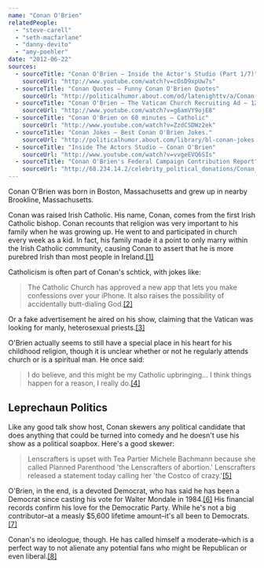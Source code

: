 ```yaml
---
name: "Conan O'Brien"
relatedPeople:
  - "steve-carell"
  - "seth-macfarlane"
  - "danny-devito"
  - "amy-poehler"
date: "2012-06-22"
sources:
  - sourceTitle: "Conan O'Brien – Inside the Actor's Studio (Part 1/7)"
    sourceUrl: "http://www.youtube.com/watch?v=cOsD9xpUw7s"
  - sourceTitle: "Conan Quotes – Funny Conan O'Brien Quotes"
    sourceUrl: "http://politicalhumor.about.com/od/latenighttv/a/Conan-OBrien-Quotes.htm"
  - sourceTitle: "Conan O'Brien – The Vatican Church Recruiting Ad – 12-07-05"
    sourceUrl: "http://www.youtube.com/watch?v=g6amVY9ojE8"
  - sourceTitle: "Conan O'Brien on 60 minutes – Catholic"
    sourceUrl: "http://www.youtube.com/watch?v=ZzdCSDWz2ek"
  - sourceTitle: "Conan Jokes – Best Conan O'Brien Jokes."
    sourceUrl: "http://politicalhumor.about.com/library/bl-conan-jokes.htm"
  - sourceTitle: "Inside The Actors Studio – Conan O'Brien"
    sourceUrl: "http://www.youtube.com/watch?v=vvgeEVQ6SIs"
  - sourceTitle: "Conan O'Brien's Federal Campaign Contribution Report"
    sourceUrl: "http://68.234.14.2/celebrity_political_donations/Conan_O%27Brien.php"
---
```


Conan O'Brien was born in Boston, Massachusetts and grew up in nearby Brookline, Massachusetts.

Conan was raised Irish Catholic. His name, Conan, comes from the first Irish Catholic bishop. Conan recounts that religion was very important to his family when he was growing up. He went to and participated in church every week as a kid. In fact, his family made it a point to only marry within the Irish Catholic community, causing Conan to assert that he is more purebred Irish than most people in Ireland.<a class="source-citation" href="#http://www.youtube.com/watch?v=cOsD9xpUw7s" title="Conan O&apos;Brien – Inside the Actor&apos;s Studio (Part 1/7)">[1]</a>

Catholicism is often part of Conan's schtick, with jokes like:

>The Catholic Church has approved a new app that lets you make confessions over your iPhone. It also raises the possibility of accidentally butt-dialing God.<a class="source-citation" href="#http://politicalhumor.about.com/od/latenighttv/a/Conan-OBrien-Quotes.htm" title="Conan Quotes – Funny Conan O&apos;Brien Quotes">[2]</a>

Or a fake advertisement he aired on his show, claiming that the Vatican was looking for manly, heterosexual priests.<a class="source-citation" href="#http://www.youtube.com/watch?v=g6amVY9ojE8" title="Conan O&apos;Brien – The Vatican Church Recruiting Ad – 12-07-05">[3]</a>

O'Brien actually seems to still have a special place in his heart for his childhood religion, though it is unclear whether or not he regularly attends church or is a spiritual man. He once said:

>I do believe, and this might be my Catholic upbringing… I think things happen for a reason, I really do.<a class="source-citation" href="#http://www.youtube.com/watch?v=ZzdCSDWz2ek" title="Conan O&apos;Brien on 60 minutes – Catholic">[4]</a>

## Leprechaun Politics

Like any good talk show host, Conan skewers any political candidate that does anything that could be turned into comedy and he doesn't use his show as a political soapbox. Here's a good skewer:

>Lenscrafters is upset with Tea Partier Michele Bachmann because she called Planned Parenthood 'the Lenscrafters of abortion.' Lenscrafters released a statement today calling her 'the Costco of crazy.'<a class="source-citation" href="#http://politicalhumor.about.com/library/bl-conan-jokes.htm" title="Conan Jokes – Best Conan O&apos;Brien Jokes.">[5]</a>

O'Brien, in the end, is a devoted Democrat, who has said he has been a Democrat since casting his vote for Walter Mondale in 1984.<a class="source-citation" href="#http://www.youtube.com/watch?v=vvgeEVQ6SIs" title="Inside The Actors Studio – Conan O&apos;Brien">[6]</a> His financial records confirm his love for the Democratic Party. While he's not a big contributor–at a measly $5,600 lifetime amount–it's all been to Democrats.<a class="source-citation" href="#http://68.234.14.2/celebrity_political_donations/Conan_O%27Brien.php" title="Conan O&apos;Brien&apos;s Federal Campaign Contribution Report">[7]</a>

Conan's no ideologue, though. He has called himself a moderate–which is a perfect way to not alienate any potential fans who might be Republican or even liberal.<a class="source-citation" href="#http://www.youtube.com/watch?v=vvgeEVQ6SIs" title="Inside The Actors Studio – Conan O&apos;Brien">[8]</a>